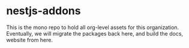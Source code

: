 # nestjs-addons

This is the mono repo to hold all org-level assets for this organization. Eventually, we will migrate the packages back here, and build the docs, website from here.
